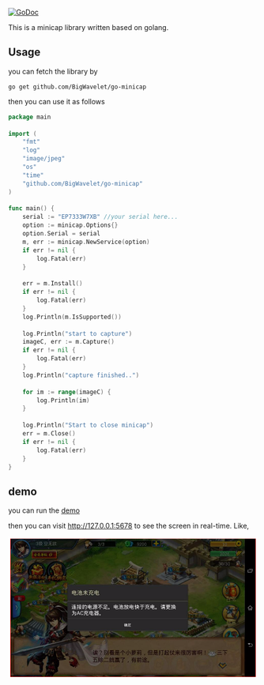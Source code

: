 
[![GoDoc](https://godoc.org/github.com/BigWavelet/go-minicap?status.svg)](https://godoc.org/github.com/BigWavelet/go-minicap)

This is a minicap library written based on golang.



## Usage

you can fetch the library by
```shell
go get github.com/BigWavelet/go-minicap
```
then you can use it as follows

```go
package main

import (
	"fmt"
    "log"
	"image/jpeg"
	"os"
	"time"
    "github.com/BigWavelet/go-minicap"
)

func main() {
	serial := "EP7333W7XB" //your serial here...
	option := minicap.Options{}
	option.Serial = serial
	m, err := minicap.NewService(option)
	if err != nil {
		log.Fatal(err)
	}

	err = m.Install()
	if err != nil {
		log.Fatal(err)
	}
	log.Println(m.IsSupported())

	log.Println("start to capture")
	imageC, err := m.Capture()
	if err != nil {
		log.Fatal(err)
	}
	log.Println("capture finished..")

	for im := range(imageC) {
		log.Println(im)
	}

	log.Println("Start to close minicap")
	err = m.Close()
	if err != nil {
		log.Fatal(err)
	}
}
```

## demo

you can run the [demo](/demo/main.go)

then you can visit http://127.0.0.1:5678 to see the screen in real-time. Like,

![](demo/demo.png)